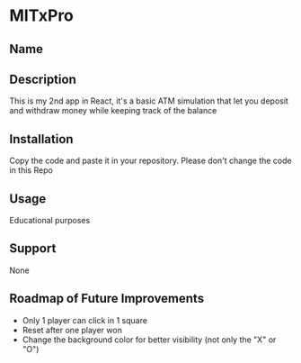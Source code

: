 # MITxPro

## Name  


## Description  
This is my 2nd app in React, it's a basic ATM simulation that let you deposit and withdraw money while keeping track of the balance

## Installation 
Copy the code and paste it in your repository.  Please don't change the code in this Repo

## Usage
Educational purposes

## Support
None

## Roadmap of Future Improvements

- Only 1 player can click in 1 square
- Reset after one player won
- Change the background color for better visibility (not only the "X" or "O")
